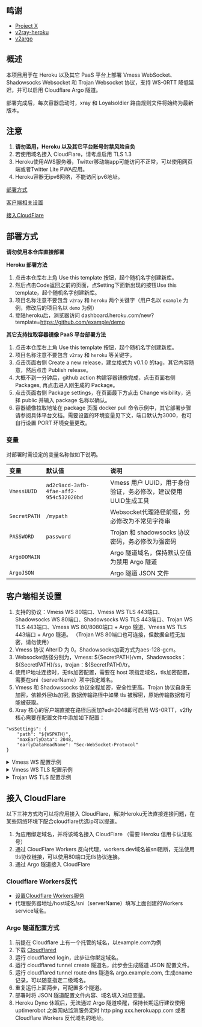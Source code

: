 ## 鸣谢

- [Project X](https://github.com/XTLS/Xray-core)
- [v2ray-heroku](https://github.com/bclswl0827/v2ray-heroku)
- [v2argo](https://github.com/funnymdzz/v2argo)

## 概述

本项目用于在 Heroku 以及其它 PaaS 平台上部署 Vmess WebSocket、Shadowsocks Websocket 和 Trojan Websocket 协议，支持 WS-0RTT 降低延迟，并可以启用 Cloudflare Argo 隧道。

部署完成后，每次容器启动时，xray 和 Loyalsoldier 路由规则文件将始终为最新版本。

## 注意

 1. **请勿滥用，Heroku 以及其它平台账号封禁风险自负**
 2. 若使用域名接入 CloudFlare，请考虑启用 TLS 1.3
 3. Heroku使用AWS服务器，Twitter移动端app可能访问不正常，可以使用网页端或者Twitter Lite PWA应用。
 4. Heroku容器无ipv6网络，不能访问ipv6地址。

[部署方式](#部署方式)

[客户端相关设置](#客户端相关设置)  

[接入CloudFlare](#cf)  

## 部署方式

**请勿使用本仓库直接部署**

**Heroku 部署方法**
 1. 点击本仓库右上角 Use this template 按钮，起个随机名字创建新库。
 2. 然后点击Code返回之前的页面，点Setting下面新出现的按钮Use this template，起个随机名字创建新库。
 3. 项目名称注意不要包含 `v2ray` 和 `heroku` 两个关键字（用户名以 `example` 为例，修改后的项目名以 `demo` 为例）
 4. 登陆heroku后，浏览器访问 dashboard.heroku.com/new?template=<https://github.com/example/demo>

**其它支持拉取容器镜像 PaaS 平台部署方法**
 1. 点击本仓库右上角 Use this template 按钮，起个随机名字创建新库。
 2. 项目名称注意不要包含 `v2ray` 和 `heroku` 等关键字。
 3. 点击页面右侧 Create a new release，建立格式为 v0.1.0 的tag，其它内容随意，然后点击 Publish release。
 4. 大概不到一分钟后，github action 构建容器镜像完成，点击页面右侧 Packages, 再点击进入刚生成的 Package。
 5. 点击页面右侧 Package settings，在页面最下方点击 Change visibility，选择 public 并输入 package 名称以确认。
 6. 容器镜像拉取地址在 package 页面 docker pull 命令示例中，其它部署步骤请参阅具体平台文档。需要设置的环境变量见下文，端口默认为3000，也可自行设置 PORT 环境变量更改。

### 变量

对部署时需设定的变量名称做如下说明。

| 变量 | 默认值 | 说明 |
| :--- | :--- | :--- |
| `VmessUUID` | `ad2c9acd-3afb-4fae-aff2-954c532020bd` | Vmess 用户 UUID，用于身份验证，务必修改，建议使用UUID生成工具 |
| `SecretPATH` | `/mypath` | Websocket代理路径前缀，务必修改为不常见字符串 |
| `PASSWORD` | `password` | Trojan 和 shadowsocks 协议密码，务必修改为强密码 |
| `ArgoDOMAIN` |  | Argo 隧道域名，保持默认空值为禁用 Argo 隧道 |
| `ArgoJSON` |  | Argo 隧道 JSON 文件 |

## 客户端相关设置

 1. 支持的协议：Vmess WS 80端口、Vmess WS TLS 443端口、Shadowsocks WS 80端口、Shadowsocks WS TLS 443端口、Trojan WS TLS 443端口、Vmess WS 80/8080端口 + Argo 隧道、Vmess WS TLS 443端口 + Argo 隧道。
    （Trojan WS 80端口也可连接，但数据全程无加密，请勿使用）
 2. Vmess 协议 AlterID 为 0。Shadowsocks加密方式为aes-128-gcm。
 3. Websocket路径分别为，Vmess: \${SecretPATH}/vm，Shadowsocks：\${SecretPATH}/ss，trojan：\${SecretPATH}/tr。
 4. 使用IP地址连接时，无tls加密配置，需要在 host 项指定域名，tls加密配置，需要在sni（serverName）项中指定域名。
 5. Vmess 和 Shadowssocks 协议全程加密，安全性更高。Trojan 协议自身无加密，依赖外层tls加密, 数据传输路径中如果 tls 被解密，原始传输数据有可能被获取。
 6. Xray 核心的客户端直接在路径后面加?ed=2048即可启用 WS-0RTT，v2fly 核心需要在配置文件中添加如下配置：

```
"wsSettings": {
    "path": "${WSPATH}",
    "maxEarlyData": 2048,
    "earlyDataHeadName": "Sec-WebSocket-Protocol"
}
```

 <details>
<summary>Vmess WS 配置示例</summary>
 <img src="https://user-images.githubusercontent.com/98247050/169814131-73a32a4c-a4e8-48d7-981e-8747e6d07033.png"/>
</details>
 <details>
<summary>Vmess WS TLS 配置示例</summary>
 <img src="https://user-images.githubusercontent.com/98247050/169813997-36251e5c-d14c-4e55-a4b5-274b6ccc5e19.png"/>
</details>
 <details>
<summary>Trojan WS TLS 配置示例</summary>
 <img src="https://user-images.githubusercontent.com/98247050/169814349-69f26b20-03b3-4ef3-8bd6-09780ef0efb2.png"/>
</details>

## <a id="cf"></a>接入 CloudFlare

以下三种方式均可以将应用接入 CloudFlare，解决Heroku无法直接连接问题，在某些网络环境下配合cloudflare优选ip可以提速。

 1. 为应用绑定域名，并将该域名接入 CloudFlare （需要 Heroku 信用卡认证账号）
 2. 通过 CloudFlare Workers 反向代理，workers.dev域名被sni阻断，无法使用tls协议链接，可以使用80端口无tls协议连接。
 3. 通过 Argo 隧道接入 CloudFlare

### Cloudflare Workers反代

- [设置Cloudflare Workers服务](https://github.com/wy580477/PaaS-Related/blob/main/CF_Workers_Reverse_Proxy_chs.md)
- 代理服务器地址/host域名/sni（serverName）填写上面创建的Workers service域名。

### Argo 隧道配置方式

 1. 前提在 Cloudflare 上有一个托管的域名，以example.com为例
 2. 下载 [Cloudflared](https://github.com/cloudflare/cloudflared/releases)
 3. 运行 cloudflared login，此步让你绑定域名。
 4. 运行 cloudflared tunnel create 隧道名，此步会生成隧道 JSON 配置文件。
 5. 运行 cloudflared tunnel route dns 隧道名 argo.example.com, 生成cname记录，可以随意指定二级域名。
 6. 重复运行上面两步，可配置多个隧道。
 7. 部署时将 JSON 隧道配置文件内容、域名填入对应变量。
 8. Heroku Dyno 休眠后，无法通过 Argo 隧道唤醒，保持长期运行建议使用 uptimerobot 之类网站监测服务定时 http ping xxx.herokuapp.com 或者 Cloudflare Workers 反代域名的地址。
